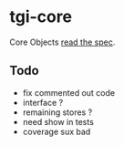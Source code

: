 tgi-core
========
Core Objects [read the spec](spec/README.md).

Todo
----
- fix commented out code
- interface ?
- remaining stores ?
- need show in tests
- coverage sux bad